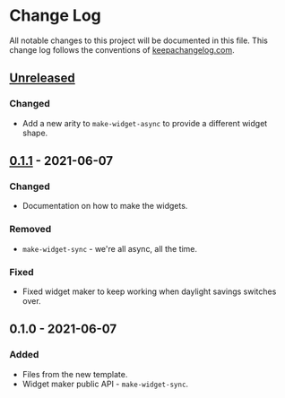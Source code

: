 # Change Log
All notable changes to this project will be documented in this file. This change log follows the conventions of [keepachangelog.com](http://keepachangelog.com/).

## [Unreleased]
### Changed
- Add a new arity to `make-widget-async` to provide a different widget shape.

## [0.1.1] - 2021-06-07
### Changed
- Documentation on how to make the widgets.

### Removed
- `make-widget-sync` - we're all async, all the time.

### Fixed
- Fixed widget maker to keep working when daylight savings switches over.

## 0.1.0 - 2021-06-07
### Added
- Files from the new template.
- Widget maker public API - `make-widget-sync`.

[Unreleased]: https://github.com/your-name/codewar/compare/0.1.1...HEAD
[0.1.1]: https://github.com/your-name/codewar/compare/0.1.0...0.1.1
